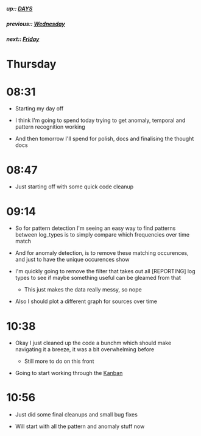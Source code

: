 ##### up:: [DAYS](../mocs/days.md)

##### previous:: [Wednesday](./04Oct2023.md)

##### next:: [Friday](./06Oct2023.md)

# Thursday

# 08:31

- Starting my day off

- I think I'm going to spend today trying to get anomaly, temporal and pattern recognition working

- And then tomorrow I'll spend for polish, docs and finalising the thought docs

# 08:47

- Just starting off with some quick code cleanup

# 09:14

- So for pattern detection I'm seeing an easy way to find patterns between log_types is to simply compare which frequencies over time match

- And for anomaly detection, is to remove these matching occurences, and just to have the unique occurences show

- I'm quickly going to remove the filter that takes out all [REPORTING] log types to see if maybe something useful can be gleamed from that
  
  - This just makes the data really messy, so nope

- Also I should plot a different graph for sources over time

# 10:38

- Okay I just cleaned up the code a bunchm which should make navigating it a breeze, it was a bit overwhelming before
  
  - Still more to do on this front

- Going to start working through the [Kanban](https://tree.taiga.io/project/jayfalls-log-analyser)

# 10:56

- Just did some final cleanups and small bug fixes

- Will start with all the pattern and anomaly stuff now